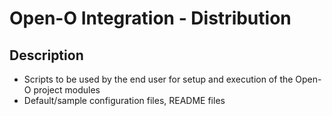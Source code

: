 
# Open-O Integration - Distribution

## Description

* Scripts to be used by the end user for setup and execution of the Open-O project modules
* Default/sample configuration files, README files

